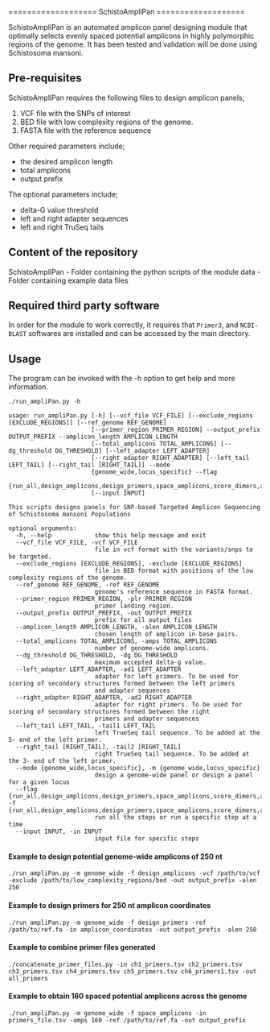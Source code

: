 =================== SchistoAmpliPan ===================

SchistoAmpliPan is an automated amplicon panel designing module that optimally selects evenly spaced potential amplicons in highly polymorphic regions of the genome. It has been tested and validation will be done using Schistosoma mansoni.

## Pre-requisites
SchistoAmpliPan requires the following files to design amplicon panels;
1. VCF file with the SNPs of interest
2. BED file with low complexity regions of the genome.
3. FASTA file with the reference sequence

Other required parameters include;
- the desired amplicon length
- total amplicons 
- output prefix

The optional parameters include;
- delta-G value threshold
- left and right adapter sequences
- left and right TruSeq tails

## Content of the repository
SchistoAmpliPan - Folder containing the python scripts of the module
data - Folder containing example data files

## Required third party software
In order for the module to work correctly, it requires that `Primer3`, and `NCBI-BLAST` softwares are installed and can be accessed by the main directory. 

## Usage

The program can be invoked with the -h option to get help and more information.
```
./run_ampliPan.py -h
```

```
usage: run_ampliPan.py [-h] [--vcf_file VCF_FILE] [--exclude_regions [EXCLUDE_REGIONS]] [--ref_genome REF_GENOME]
                       [--primer_region PRIMER_REGION] --output_prefix OUTPUT_PREFIX --amplicon_length AMPLICON_LENGTH
                       [--total_amplicons TOTAL_AMPLICONS] [--dg_threshold DG_THRESHOLD] [--left_adapter LEFT_ADAPTER]
                       [--right_adapter RIGHT_ADAPTER] [--left_tail LEFT_TAIL] [--right_tail [RIGHT_TAIL]] --mode
                       {genome_wide,locus_specific} --flag
                       {run_all,design_amplicons,design_primers,space_amplicons,score_dimers,adapter_comp,best_scoring,add_tails}
                       [--input INPUT]

This scripts designs panels for SNP-based Targeted Amplicon Sequencing of Schistosoma mansoni Populations

optional arguments:
  -h, --help            show this help message and exit
  --vcf_file VCF_FILE, -vcf VCF_FILE
                        file in vcf format with the variants/snps to be targeted.
  --exclude_regions [EXCLUDE_REGIONS], -exclude [EXCLUDE_REGIONS]
                        file in BED format with positions of the low complexity regions of the genome.
  --ref_genome REF_GENOME, -ref REF_GENOME
                        genome's reference sequence in FASTA format.
  --primer_region PRIMER_REGION, -plr PRIMER_REGION
                        primer landing region.
  --output_prefix OUTPUT_PREFIX, -out OUTPUT_PREFIX
                        prefix for all output files
  --amplicon_length AMPLICON_LENGTH, -alen AMPLICON_LENGTH
                        chosen length of amplicon in base pairs.
  --total_amplicons TOTAL_AMPLICONS, -amps TOTAL_AMPLICONS
                        number of genome-wide amplicons.
  --dg_threshold DG_THRESHOLD, -dg DG_THRESHOLD
                        maximum accepted delta-g value.
  --left_adapter LEFT_ADAPTER, -ad1 LEFT_ADAPTER
                        adapter for left primers. To be used for scoring of secondary structures formed between the left primers
                        and adapter sequences
  --right_adapter RIGHT_ADAPTER, -ad2 RIGHT_ADAPTER
                        adapter for right primers. To be used for scoring of secondary structures formed between the right
                        primers and adapter sequences
  --left_tail LEFT_TAIL, -tail1 LEFT_TAIL
                        left TrueSeq tail sequence. To be added at the 5- end of the left primer.
  --right_tail [RIGHT_TAIL], -tail2 [RIGHT_TAIL]
                        right TrueSeq tail sequence. To be added at the 3- end of the left primer.
  --mode {genome_wide,locus_specific}, -m {genome_wide,locus_specific}
                        design a genome-wide panel or design a panel for a given locus
  --flag {run_all,design_amplicons,design_primers,space_amplicons,score_dimers,adapter_comp,best_scoring,add_tails}, -f {run_all,design_amplicons,design_primers,space_amplicons,score_dimers,adapter_comp,best_scoring,add_tails}
                        run all the steps or run a specific step at a time
  --input INPUT, -in INPUT
                        input file for specific steps
```

#### Example to design potential genome-wide amplicons of 250 nt
```
./run_ampliPan.py -m genome_wide -f design_amplicons -vcf /path/to/vcf -exclude /path/to/low_complexity_regions/bed -out output_prefix -alen 250
```

#### Example to design primers for 250 nt amplicon coordinates 
```
./run_ampliPan.py -m genome_wide -f design_primers -ref /path/to/ref.fa -in amplicon_coordinates -out output_prefix -alen 250
```

#### Example to combine primer files generated
```
./concatenate_primer_files.py -in ch1_primers.tsv ch2_primers.tsv ch3_primers.tsv ch4_primers.tsv ch5_primers.tsv ch6_primers1.tsv -out all_primers
```

#### Example to obtain 160 spaced potential amplicons across the genome
```
./run_ampliPan.py -m genome_wide -f space_amplicons -in primers_file.tsv -amps 160 -ref /path/to/ref.fa -out output_prefix
```


